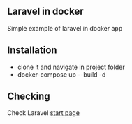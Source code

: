 ## Laravel in docker

Simple example of laravel in docker app

## Installation

- clone it and navigate in project folder
- docker-compose up --build -d

## Checking 

Check Laravel [start page](http://mysite.local/server.php)